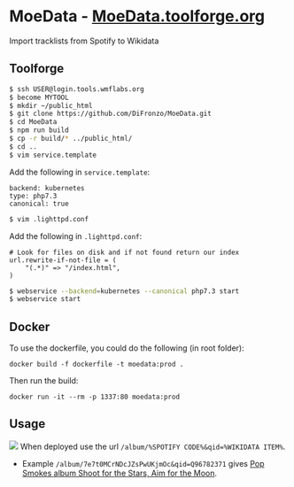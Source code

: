 # MoeData - [MoeData.toolforge.org](https://moedata.toolforge.org/)
Import tracklists from Spotify to Wikidata

## Toolforge

```bash
$ ssh USER@login.tools.wmflabs.org
$ become MYTOOL
$ mkdir ~/public_html
$ git clone https://github.com/DiFronzo/MoeData.git
$ cd MoeData
$ npm run build
$ cp -r build/* ../public_html/
$ cd ..
$ vim service.template
```
Add the following in `service.template`:
```config
backend: kubernetes
type: php7.3
canonical: true
```
```bash
$ vim .lighttpd.conf
```
Add the following in `.lighttpd.conf`:
```config
# Look for files on disk and if not found return our index
url.rewrite-if-not-file = (
    "(.*)" => "/index.html",
)
```
```bash
$ webservice --backend=kubernetes --canonical php7.3 start
$ webservice start
```
## Docker

To use the dockerfile, you could do the following (in root folder):

  ``docker build -f dockerfile -t moedata:prod .``
  
Then run the build:

  ```docker run -it --rm -p 1337:80 moedata:prod```

## Usage
![](https://i.imgur.com/kyxpXLS.png)
When deployed use the url `/album/%SPOTIFY CODE%&qid=%WIKIDATA ITEM%`. 
* Example `/album/7e7t0MCrNDcJZsPwUKjmOc&qid=Q96782371` gives [Pop Smokes album Shoot for the Stars, Aim for the Moon](https://moedata.toolforge.org/album/7e7t0MCrNDcJZsPwUKjmOc&qid=Q96782371).
